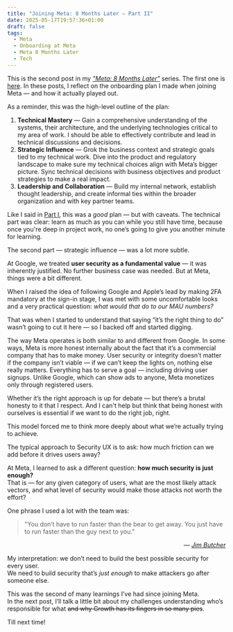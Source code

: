 ```yaml
---
title: "Joining Meta: 8 Months Later – Part II"
date: 2025-05-17T19:57:36+01:00
draft: false
tags: 
  - Meta
  - Onboarding at Meta
  - Meta 8 Months Later
  - Tech
---
```


This is the second post in my [*"Meta: 8 Months Later"*](/tags/meta-8-months-later/) series. The first one is [here](/posts/meta-8-months-later/). In these posts, I reflect on the onboarding plan I made when joining Meta — and how it actually played out.

As a reminder, this was the high-level outline of the plan:

1. **Technical Mastery** — Gain a comprehensive understanding of the systems, their architecture, and the underlying technologies critical to my area of work. I should be able to effectively contribute and lead in technical discussions and decisions.  
2. **Strategic Influence** — Grok the business context and strategic goals tied to my technical work. Dive into the product and regulatory landscape to make sure my technical choices align with Meta’s bigger picture. Sync technical decisions with business objectives and product strategies to make a real impact.  
3. **Leadership and Collaboration** — Build my internal network, establish thought leadership, and create informal ties within the broader organization and with key partner teams.

Like I said in [Part I](/posts/meta-8-months-later/), this was a _good_ plan — but with caveats. The technical part was clear: learn as much as you can while you still have time, because once you're deep in project work, no one’s going to give you another minute for learning.

The second part — strategic influence — was a lot more subtle.

At Google, we treated **user security as a fundamental value** — it was inherently justified. No further business case was needed. But at Meta, things were a bit different.

When I raised the idea of following Google and Apple’s lead by making 2FA mandatory at the sign-in stage, I was met with some uncomfortable looks and a very practical question: _what would that do to our MAU numbers?_

That was when I started to understand that saying “it’s the right thing to do” wasn’t going to cut it here — so I backed off and started digging.

The way Meta operates is both similar to and different from Google. In some ways, Meta is more honest internally about the fact that it’s a commercial company that has to make money. User security or integrity doesn’t matter if the company isn’t viable — if we can’t keep the lights on, nothing else really matters. Everything has to serve a goal — including driving user signups. Unlike Google, which can show ads to anyone, Meta monetizes only through registered users.

Whether it’s the right approach is up for debate — but there’s a brutal honesty to it that I respect. And I can't help but think that being honest with ourselves is essential if we want to do the right job, right.

This model forced me to think more deeply about what we’re actually trying to achieve.

The typical approach to Security UX is to ask: how much friction can we add before it drives users away?

At Meta, I learned to ask a different question: **how much security is just enough?**  
That is — for any given category of users, what are the most likely attack vectors, and what level of security would make those attacks not worth the effort?

One phrase I used a lot with the team was:

> "You don’t have to run faster than the bear to get away. You just have to run faster than the guy next to you."  
<p style="text-align: right; font-style: italic;">— <a target="_blank" href="https://en.wikipedia.org/wiki/Jim_Butcher">Jim Butcher</a></p>

My interpretation: we don’t need to build the best possible security for every user.  
We need to build security that’s _just enough_ to make attackers go after someone else.

This was the second of many learnings I’ve had since joining Meta.  
In the next post, I’ll talk a little bit about my challenges understanding who’s responsible for what ~~and why Growth has its fingers in so many pies~~.

Till next time!
